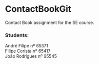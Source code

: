 # ContactBookGit
Contact Book assignment for the SE course.
### Students:
André Filipe nº 65371 <br />
Filipe Corista nº 65417 <br />
João Rodrigues nº 65545 <br />
